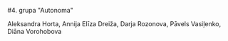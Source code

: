 #4. grupa "Autonoma"

Aleksandra Horta, Annija Elīza Dreiža, Darja Rozonova, Pāvels Vasiļenko, Diāna Vorohobova